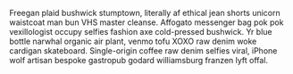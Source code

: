 Freegan plaid bushwick stumptown, literally af ethical jean shorts unicorn waistcoat man bun VHS master cleanse. Affogato messenger bag pok pok vexillologist occupy selfies fashion axe cold-pressed bushwick. Yr blue bottle narwhal organic air plant, venmo tofu XOXO raw denim woke cardigan skateboard. Single-origin coffee raw denim selfies viral, iPhone wolf artisan bespoke gastropub godard williamsburg franzen lyft offal.